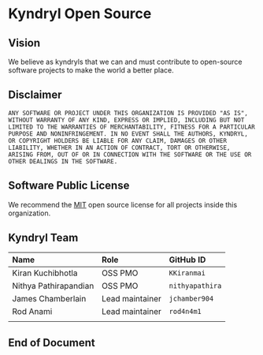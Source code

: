 # Kyndryl Open Source

## Vision

We believe as kyndryls that we can and must contribute to open-source software projects to make the world a better place.

## Disclaimer

```
ANY SOFTWARE OR PROJECT UNDER THIS ORGANIZATION IS PROVIDED "AS IS", WITHOUT WARRANTY OF ANY KIND, EXPRESS OR IMPLIED, INCLUDING BUT NOT LIMITED TO THE WARRANTIES OF MERCHANTABILITY, FITNESS FOR A PARTICULAR PURPOSE AND NONINFRINGEMENT. IN NO EVENT SHALL THE AUTHORS, KYNDRYL, OR COPYRIGHT HOLDERS BE LIABLE FOR ANY CLAIM, DAMAGES OR OTHER LIABILITY, WHETHER IN AN ACTION OF CONTRACT, TORT OR OTHERWISE, ARISING FROM, OUT OF OR IN CONNECTION WITH THE SOFTWARE OR THE USE OR OTHER DEALINGS IN THE SOFTWARE.
```

## Software Public License

We recommend the [MIT](https://opensource.org/licenses/MIT) open source license for all projects inside this organization.


## Kyndryl Team

| **Name** | **Role** | **GitHub ID** |
|:---------------|:---------------|:---------------|
| Kiran Kuchibhotla | OSS PMO | `KKiranmai ` |
| Nithya Pathirapandian | OSS PMO | `nithyapathira` |
| James Chamberlain | Lead maintainer | `jchamber904` |
| Rod Anami | Lead maintainer | `rod4n4m1` |
| | | |

## End of Document
